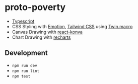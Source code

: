 # proto-poverty

- [Typescript](https://www.typescriptlang.org/)
- CSS Styling with [Emotion](https://emotion.sh/docs/introduction), [Tailwind CSS](https://tailwindcss.com/) using [Twin.macro](https://github.com/ben-rogerson/twin.macro)
- Canvas Drawing with [react-konva](https://github.com/konvajs/react-konva)
- Chart Drawing with [recharts](https://github.com/recharts/recharts)

## Development

- `npm run dev`
- `npm run lint`
- `npm test`
